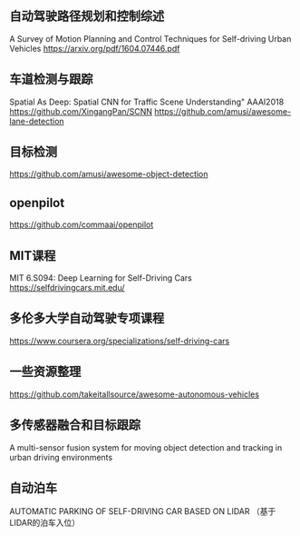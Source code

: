 ## 自动驾驶路径规划和控制综述
A Survey of Motion Planning and Control Techniques for Self-driving Urban Vehicles
https://arxiv.org/pdf/1604.07446.pdf

## 车道检测与跟踪
Spatial As Deep: Spatial CNN for Traffic Scene Understanding" AAAI2018 https://github.com/XingangPan/SCNN
https://github.com/amusi/awesome-lane-detection

##  目标检测
https://github.com/amusi/awesome-object-detection

## openpilot 
https://github.com/commaai/openpilot

## MIT课程
MIT 6.S094: Deep Learning for Self-Driving Cars  https://selfdrivingcars.mit.edu/

## 多伦多大学自动驾驶专项课程
https://www.coursera.org/specializations/self-driving-cars

## 一些资源整理
https://github.com/takeitallsource/awesome-autonomous-vehicles

## 多传感器融合和目标跟踪
A multi-sensor fusion system for moving object detection and tracking in urban driving environments

## 自动泊车
AUTOMATIC PARKING OF SELF-DRIVING CAR BASED ON LIDAR （基于LIDAR的泊车入位）


